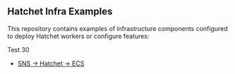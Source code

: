 ## Hatchet Infra Examples

This repository contains examples of infrastructure components configured to deploy Hatchet workers or configure features:

Test 30

- [SNS -> Hatchet -> ECS](./sns-ecs-example/)
